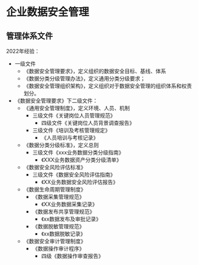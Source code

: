 # 企业数据安全管理

## 管理体系文件

2022年经验：
- 一级文件
  - 《数据安全管理要求》，定义组织的数据安全目标、基线、体系
  - 《数据分类分级管理办法》，定义通用分类分级要求；
  - 《数据安全管理组织架构》，定义组织对于数据安全管理的组织体系和权责划分。
- 《数据安全管理要求》下二级文件：
  - 《通用安全管理制度》，定义环境、人员、机制
    - 三级文件《关键岗位人员管理规范》
      - 四级文件《关键岗位人员背景调查报告》
    - 三级文件《培训及考核管理规定》
      - 《人员培训与考核记录》
  - 《数据分类分级标准》，定义总则
    - 三级文件《xxx业务数据分类分级指南》
      - 《XXX业务数据资产分类分级清单》
  - 《数据安全风险评估标准》
    - 三级文件《数据安全风险评估指南》
      - 《XX业务数据安全风险评估报告》
  - 《数据生命周期管理制度》
    - 《数据采集管理规范》
      - 《XX业务数据采集记录》
    - 《数据发布共享管理规范》
      - 《xx数据发布及审批记录》
    - 《数据脱敏管理规范》
      - 《xx数据脱敏记录》
  - 《数据安全审计管理制度》
    - 《数据操作审计程序》
      - 四级《数据操作审查报告》

 